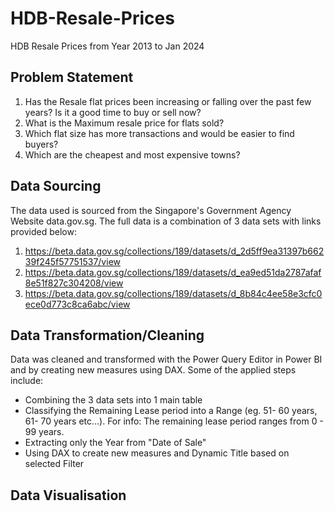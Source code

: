 # HDB-Resale-Prices
HDB Resale Prices from Year 2013 to Jan 2024
## Problem Statement
1. Has the Resale flat prices been increasing or falling over the past few years? Is it a good time to buy or sell now?
2. What is the Maximum resale price for flats sold?
3. Which flat size has more transactions and would be easier to find buyers?
4. Which are the cheapest and most expensive towns?

## Data Sourcing
The data used is sourced from the Singapore's Government Agency Website data.gov.sg. The full data is a combination of 3 data sets with links provided below:
1. https://beta.data.gov.sg/collections/189/datasets/d_2d5ff9ea31397b66239f245f57751537/view
2. https://beta.data.gov.sg/collections/189/datasets/d_ea9ed51da2787afaf8e51f827c304208/view
3. https://beta.data.gov.sg/collections/189/datasets/d_8b84c4ee58e3cfc0ece0d773c8ca6abc/view

## Data Transformation/Cleaning
Data was cleaned and transformed with the Power Query Editor in Power BI and by creating new measures using DAX. Some of the applied steps include:
* Combining the 3 data sets into 1 main table
* Classifying the Remaining Lease period into a Range (eg. 51- 60 years, 61- 70 years etc...). For info: The remaining lease period ranges from 0 - 99 years.
* Extracting only the Year from "Date of Sale"
* Using DAX to create new measures and Dynamic Title based on selected Filter

## Data Visualisation
![<img width="725" alt="Main Dashboard Page1" src="https://github.com/VizCreation/HDB-Resale-Prices/assets/157504708/752561fb-d845-4ff4-8e6d-f7a3674e2e14">]()
